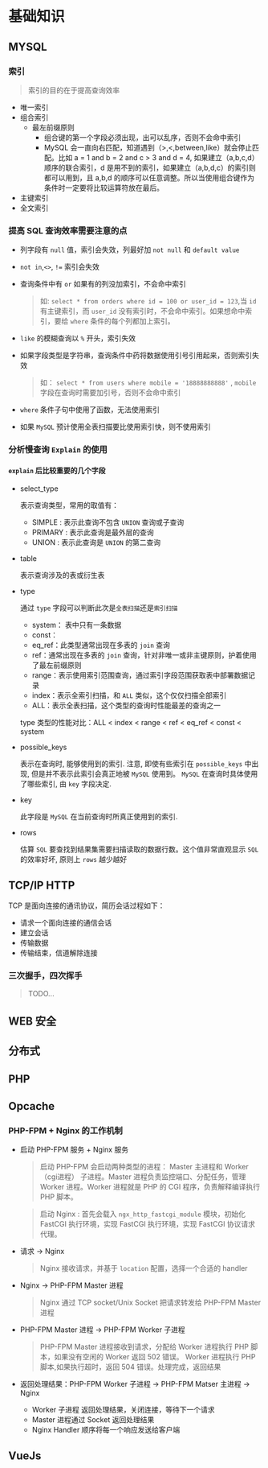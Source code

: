# 基础知识

## MYSQL

### 索引

> 索引的目的在于提高查询效率

- 唯一索引
- 组合索引
  - 最左前缀原则
    - 组合键的第一个字段必须出现，出可以乱序，否则不会命中索引
    - MySQL 会一直向右匹配，知道遇到（>,<,between,like）就会停止匹配。比如 a = 1 and b = 2 and c > 3 and d = 4, 如果建立（a,b,c,d）顺序的联合索引，d 是用不到的索引，如果建立（a,b,d,c）的索引则都可以用到，且 a,b,d 的顺序可以任意调整。所以当使用组合键作为条件时一定要将比较运算符放在最后。
- 主键索引
- 全文索引

### 提高 SQL 查询效率需要注意的点

- 列字段有 `null` 值，索引会失效，列最好加 `not null` 和 `default value`
- `not in`,`<>`, `!=` 索引会失效
- 查询条件中有 `or` 如果有的列没加索引，不会命中索引

  > 如: `select * from orders where id = 100 or user_id = 123`,当 `id` 有主键索引，而 `user_id` 没有索引时，不会命中索引。如果想命中索引，要给 `where` 条件的每个列都加上索引。

- `like` 的模糊查询以 `%` 开头，索引失效
- 如果字段类型是字符串，查询条件中药将数据使用引号引用起来，否则索引失效

  > 如： `select * from users where mobile = '18888888888'` , `mobile` 字段在查询时需要加引号，否则不会命中索引

- `where` 条件子句中使用了函数，无法使用索引
- 如果 `MySQL` 预计使用全表扫描要比使用索引快，则不使用索引

### 分析慢查询 `Explain` 的使用

#### `explain` 后比较重要的几个字段

- select_type

  表示查询类型，常用的取值有：

  - SIMPLE : 表示此查询不包含 `UNION` 查询或子查询
  - PRIMARY : 表示此查询是最外层的查询
  - UNION : 表示此查询是 `UNION` 的第二查询

- table

  表示查询涉及的表或衍生表

- type

  通过 `type` 字段可以判断此次是`全表扫描`还是`索引扫描`

  - system： 表中只有一条数据
  - const：
  - eq_ref：此类型通常出现在多表的 `join` 查询
  - ref：通常出现在多表的 `join` 查询，针对非唯一或非主键原则，护着使用了最左前缀原则
  - range：表示使用索引范围查询，通过索引字段范围获取表中部署数据记录
  - index：表示全索引扫描，和 `ALL` 类似，这个仅仅扫描全部索引
  - ALL：表示全表扫描，这个类型的查询时性能最差的查询之一

  type 类型的性能对比：ALL < index < range < ref < eq_ref < const < system

- possible_keys

  表示在查询时, 能够使用到的索引. 注意, 即使有些索引在 `possible_keys` 中出现, 但是并不表示此索引会真正地被 `MySQL` 使用到。 `MySQL` 在查询时具体使用了哪些索引, 由 `key` 字段决定.

- key

  此字段是 `MySQL` 在当前查询时所真正使用到的索引.

- rows

  估算 `SQL` 要查找到结果集需要扫描读取的数据行数。这个值非常直观显示 `SQL` 的效率好坏, 原则上 `rows` 越少越好

## TCP/IP HTTP

TCP 是面向连接的通讯协议，简历会话过程如下：

- 请求一个面向连接的通信会话
- 建立会话
- 传输数据
- 传输结束，信道解除连接

### 三次握手，四次挥手

> TODO...

## WEB 安全

## 分布式

## PHP

## Opcache

### PHP-FPM + Nginx 的工作机制

- 启动 PHP-FPM 服务 + Nginx 服务

  > 启动 PHP-FPM 会启动两种类型的进程： Master 主进程和 Worker（cgi进程） 子进程。Master 进程负责监控端口、分配任务，管理 Worker 进程。Worker 进程就是 PHP 的 CGI 程序，负责解释编译执行 PHP 脚本。

  > 启动 Nginx : 首先会载入 `ngx_http_fastcgi_module` 模块，初始化 FastCGI 执行环境，实现 FastCGI 执行环境，实现 FastCGI 协议请求代理。

- 请求 -> Nginx

  > Nginx 接收请求，并基于 `location` 配置，选择一个合适的 handler

- Nginx -> PHP-FPM Master 进程

  > Nginx 通过 TCP socket/Unix Socket 把请求转发给 PHP-FPM Master 进程

- PHP-FPM Master 进程 -> PHP-FPM Worker 子进程

  > PHP-FPM Master 进程接收到请求，分配给 Worker 进程执行 PHP 脚本，如果没有空闲的 Worker 返回 502 错误。 Worker 进程执行 PHP 脚本,如果执行超时，返回 504 错误。处理完成，返回结果

- 返回处理结果：PHP-FPM Worker 子进程 -> PHP-FPM Matser 主进程 -> Nginx

  - Worker 子进程 返回处理结果，关闭连接，等待下一个请求
  - Master 进程通过 Socket 返回处理结果
  - Nginx Handler 顺序将每一个响应发送给客户端

## VueJs
